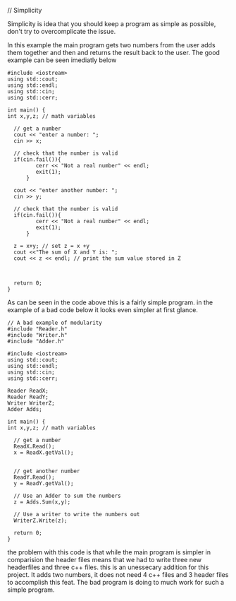// Simplicity

Simplicity is idea that you should keep a program as simple as possible, don't try to overcomplicate the issue.

In this example the main program gets two numbers from the user adds them together and then and returns the result back to the user. The good example can be seen imediatly below
```
#include <iostream>
using std::cout;
using std::endl;
using std::cin;
using std::cerr;

int main() {
int x,y,z; // math variables
 
  // get a number
  cout << "enter a number: ";
  cin >> x;

  // check that the number is valid
  if(cin.fail()){ 
         cerr << "Not a real number" << endl;
         exit(1);         
      }

  cout << "enter another number: ";
  cin >> y;

  // check that the number is valid
  if(cin.fail()){                
         cerr << "Not a real number" << endl;
         exit(1);         
      }

  z = x+y; // set z = x +y
  cout <<"The sum of X and Y is: ";
  cout << z << endl; // print the sum value stored in Z



  return 0;
}
```
As can be seen in the code above this is a fairly simple program. in the example of a bad code below it looks even simpler at first glance.
```
// A bad example of modularity
#include "Reader.h"
#include "Writer.h"
#include "Adder.h"

#include <iostream>
using std::cout;
using std::endl;
using std::cin;
using std::cerr;

Reader ReadX;
Reader ReadY;
Writer WriterZ;
Adder Adds;

int main() {
int x,y,z; // math variables
 
  // get a number
  ReadX.Read();
  x = ReadX.getVal();


  // get another number
  ReadY.Read();
  y = ReadY.getVal();
 
  // Use an Adder to sum the numbers
  z = Adds.Sum(x,y);

  // Use a writer to write the numbers out
  WriterZ.Write(z);

  return 0;
}
```
the problem with this code is that while the main program is simpler in comparision the header files means that we had to write three new headerfiles and three c++ files. this is an unessecary addition for this project. It adds two numbers, it does not need 4 c++ files and 3 header files to accomplish this feat. The bad program is doing to much work for such a simple program.
